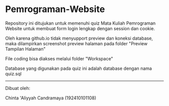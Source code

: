 # Pemrograman-Website

Repository ini ditujukan untuk memenuhi quiz Mata Kuliah Pemrograman Website untuk membuat form login lengkap dengan session dan cookie.

Oleh karena github.io tidak menyupport preview dan koneksi database, maka dilampirkan screenshot preview halaman pada folder "Preview Tampilan Halaman"

File coding bisa diakses melalui folder "Workspace"

Database yang digunakan pada quiz ini adalah database dengan nama quiz.sql

--------------------------

Dibuat oleh:

Chinta 'Aliyyah Candramaya (192410101108)

